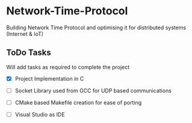 # Network-Time-Protocol
Building Network Time Protocol and optimising it for distributed systems (Internet &amp; IoT)

## ToDo Tasks
Will add tasks as required to complete the project
- [x] Project Implementation in C
- [ ] Socket Library used from GCC for UDP based communications
- [ ] CMake based Makefile creation for ease of porting
- [ ] Visual Studio as IDE 
  
